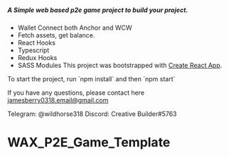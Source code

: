 ##### A Simple web based p2e game project to build your project.
- Wallet Connect both Anchor and WCW
- Fetch assets, get balance.
- React Hooks
- Typescript
- Redux Hooks
- SASS Modules
This project was bootstrapped with [Create React App](https://github.com/facebook/create-react-app).
<p>To start the project, run `npm install` and then `npm start`</p>

If you have any questions, please contact here
jamesberry0318.email@gmail.com

Telegram: @wildhorse318
Discord: Creative Builder#5763

# WAX_P2E_Game_Template
